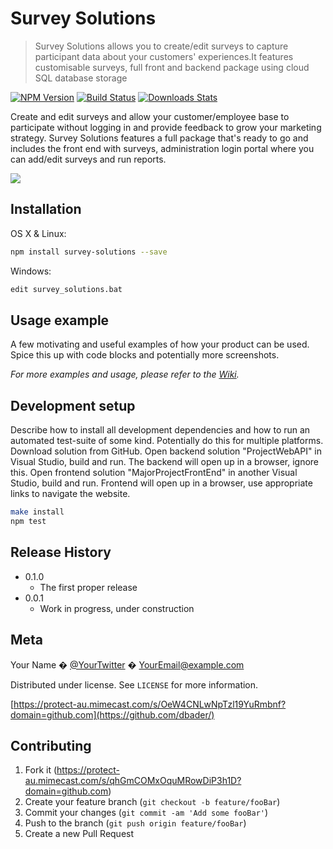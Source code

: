 # Survey Solutions
> Survey Solutions allows you to create/edit surveys to capture participant data about your customers' experiences.It features customisable surveys, full front and backend package using cloud SQL database storage

[![NPM Version][npm-image]][npm-url]
[![Build Status][travis-image]][travis-url]
[![Downloads Stats][npm-downloads]][npm-url]

Create and edit surveys and allow your customer/employee base to participate without logging in and provide feedback to grow your marketing strategy.
Survey Solutions features a full package that's ready to go and includes the front end with surveys, administration login portal where you can add/edit
surveys and run reports.

![](header.png)

## Installation

OS X & Linux:

```sh
npm install survey-solutions --save
```

Windows:

```sh
edit survey_solutions.bat
```

## Usage example

A few motivating and useful examples of how your product can be used. Spice this up with code blocks and potentially more screenshots.

_For more examples and usage, please refer to the [Wiki][wiki]._

## Development setup

Describe how to install all development dependencies and how to run an automated test-suite of some kind. Potentially do this for multiple platforms.
Download solution from GitHub.
Open backend solution "ProjectWebAPI" in Visual Studio, build and run.
The backend will open up in a browser, ignore this.
Open frontend solution "MajorProjectFrontEnd" in another Visual Studio, build and run.
Frontend will open up in a browser, use appropriate links to navigate the website.

```sh
make install
npm test
```

## Release History

* 0.1.0
    * The first proper release
* 0.0.1
    * Work in progress, under construction

## Meta

Your Name � [@YourTwitter](https://protect-au.mimecast.com/s/nPbsCMwvMou7OG9ptJuTde?domain=twitter.com) � YourEmail@example.com

Distributed under license. See ``LICENSE`` for more information.

[https://protect-au.mimecast.com/s/OeW4CNLwNpTzl19YuRmbnf?domain=github.com](https://github.com/dbader/)

## Contributing

1. Fork it (<https://protect-au.mimecast.com/s/qhGmCOMxOquMRowDiP3h1D?domain=github.com>)
2. Create your feature branch (`git checkout -b feature/fooBar`)
3. Commit your changes (`git commit -am 'Add some fooBar'`)
4. Push to the branch (`git push origin feature/fooBar`)
5. Create a new Pull Request

<!-- Markdown link & img dfn's -->
[npm-image]: https://protect-au.mimecast.com/s/Bil7CP7yPrHPGqZBFrNphV?domain=img.shields.io
[npm-url]: https://protect-au.mimecast.com/s/tVpsCQnzQvFYAm9nC9T1OQ?domain=npmjs.org
[npm-downloads]: https://protect-au.mimecast.com/s/0sN8CROARwhxm8Qws0eWTW?domain=img.shields.io
[travis-image]: https://protect-au.mimecast.com/s/UAV-CVAGYlhYw1XVCr2M84?domain=img.shields.io
[travis-url]: https://protect-au.mimecast.com/s/Q3dSCWLJZmTV9vx1fBBRBP?domain=travis-ci.org
[wiki]: https://protect-au.mimecast.com/s/HVuBCXLK1nTW53Glfxh1BW?domain=github.com
